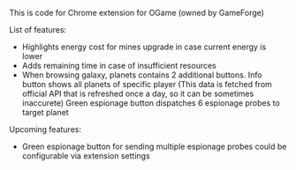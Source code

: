 This is code for Chrome extension for OGame (owned by GameForge)

List of features:
 - Highlights energy cost for mines upgrade in case current energy is lower
 - Adds remaining time in case of insufficient resources
 - When browsing galaxy, planets contains 2 additional buttons. 
      Info button shows all planets of specific player (This data is fetched from official API that is refreshed once a day, so it can be sometimes inaccurete)
      Green espionage button dispatches 6 espionage probes to target planet 

Upcoming features:

 - Green espionage button for sending multiple espionage probes could be configurable via extension settings
